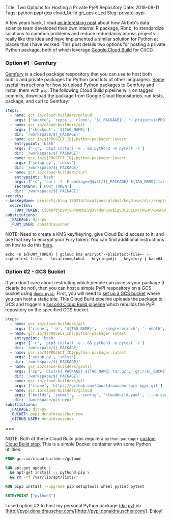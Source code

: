 Title: Two Options for Hosting a Private PyPI Repository
Date: 2018-08-11
Tags: python pypi gcp cloud_build git_ops ci_cd
Slug: private-pypi

A few years back, I read [an interesting post](https://medium.com/airbnb-engineering/using-r-packages-and-education-to-scale-data-science-at-airbnb-906faa58e12d) about how Airbnb's data science team developed their own internal R package, Rbnb, to standardize solutions to common problems and reduce redundancy across projects.  I really like this idea and have implemented a similar solution for Python at places that I have worked.  This post details two options for hosting a private Python package, both of which leverage [Google Cloud Build](https://cloud.google.com/cloud-build/) for CI/CD.

### Option #1 - Gemfury

[Gemfury](https://gemfury.com/) is a cloud package respository that you can use to host both public and private packages for Python (and lots of other languages).  [Some useful instructions](https://gemfury.com/help/pypi-server/) for how to upload Python packages to Gemfury and install them with `pip`.  The following Cloud Build pipeline will, on tagged commits, download the package from Google Cloud Repositories, run tests, package, and curl to Gemfury:

```yaml
steps:
  - name: gcr.io/cloud-builders/gcloud
    args: ['source', 'repos', 'clone', '${_PACKAGE}', '--project=${PROJECT_ID}']
  - name: gcr.io/cloud-builders/git
    args: ['checkout', '${TAG_NAME}']
    dir: '/workspace/${_PACKAGE}'
  - name: gcr.io/${PROJECT_ID}/python-packager:latest
    entrypoint: 'bash'
    args: ['-c', 'pip3 install -e . && python3 -m pytest -s']
    dir: '/workspace/${_PACKAGE}'
  - name: gcr.io/${PROJECT_ID}/python-packager:latest
    args: ['setup.py', 'sdist']
    dir: '/workspace/${_PACKAGE}'
  - name: gcr.io/cloud-builders/curl
    entrypoint: 'bash'
    args: ['-c', 'curl -f -F package=@dist/${_PACKAGE}-${TAG_NAME}.tar.gz https://$${FURY_TOKEN}@push.fury.io/${_FURY_USER}/']
    secretEnv: ['FURY_TOKEN']
    dir: '/workspace/${_PACKAGE}'
secrets:
- kmsKeyName: projects/blog-180218/locations/global/keyRings/djr/cryptoKeys/fury
  secretEnv:
    FURY_TOKEN: CiQAUrbjD9VjSHPnmMvLV0Jv+duPGyuaIgS0C2u1LmcVRGHY/BwSPQCP7mNtRVGShanmgHUx5RHoohNDGWX4FnscAmbMBVplms0uOQfHLmLy/wkfaxAHYoK2pX/LKDxDIwQzAz0=
substitutions:
  _PACKAGE: djr-py
  _FURY_USER: donaldrauscher
```

NOTE: Need to create a KMS key/keyring, give Cloud Build access to it, and use that key to encrypt your Fury token. You can find additional instructions on how to do this [here](https://cloud.google.com/cloud-build/docs/securing-builds/use-encrypted-secrets-credentials).
```
echo -n ${FURY_TOKEN} | gcloud kms encrypt --plaintext-file=- --ciphertext-file=- --location=global --keyring=djr --key=fury | base64
```

### Option #2 - GCS Bucket

If you don't care about restricting which people can access your package (I clearly do not), then you can host a simple PyPI respository on a GCS bucket using [`dumb-pypi`](https://github.com/chriskuehl/dumb-pypi).  First, you will need to [set up a GCS bucket](https://cloud.google.com/storage/docs/hosting-static-website) where you can host a static site.  This Cloud Build pipeline uploads the package to GCS and triggers a [*second* Cloud Build pipeline](https://github.com/donaldrauscher/gcs-pypi) which rebuilds the PyPI repository on the specified GCS bucket.

```yaml
steps:
  - name: gcr.io/cloud-builders/git
    args: ['clone', '-b', '${TAG_NAME}', '--single-branch', '--depth', '1', 'https://github.com/${_GITHUB_USER}/${_PACKAGE}.git']
  - name: gcr.io/${PROJECT_ID}/python-packager:latest
    entrypoint: 'bash'
    args: ['-c', 'pip3 install -e . && python3 -m pytest -s']
    dir: '/workspace/${_PACKAGE}'
  - name: gcr.io/${PROJECT_ID}/python-packager:latest
    args: ['setup.py', 'sdist']
    dir: '/workspace/${_PACKAGE}'
  - name: gcr.io/cloud-builders/gsutil
    args: ['cp', 'dist/${_PACKAGE}-${TAG_NAME}.tar.gz', 'gs://${_BUCKET}/raw/']
    dir: '/workspace/${_PACKAGE}'
  - name: gcr.io/cloud-builders/git
    args: ['clone', 'https://github.com/donaldrauscher/gcs-pypi.git']
  - name: gcr.io/cloud-builders/gcloud
    args: ['builds', 'submit', '--config', 'cloudbuild.yaml', '--no-source', '--async', '--substitutions', '_BUCKET=${_BUCKET}']
    dir: '/workspace/gcs-pypi'
substitutions:
  _PACKAGE: djr-py
  _BUCKET: pypi.donaldrauscher.com
  _GITHUB_USER: donaldrauscher
```

===

NOTE: Both of these Cloud Build jobs require a `python-packager` [custom Cloud Build step](https://cloud.google.com/cloud-build/docs/create-custom-build-steps).  This is a simple Docker container with some Python utilities:
```Dockerfile
FROM gcr.io/cloud-builders/gcloud

RUN apt-get update \
  && apt-get install -y python3-pip \
  && rm -rf /var/lib/apt/lists/*

RUN pip3 install --upgrade pip setuptools wheel pylint pytest

ENTRYPOINT ["python3"]
```

I used option #2 to host my personal Python package ([djr-py](https://github.com/donaldrauscher/djr-py)) on [http://pypi.donaldrauscher.com/](http://pypi.donaldrauscher.com/).  Enjoy!